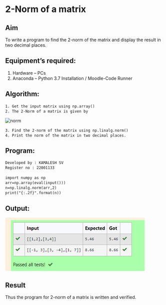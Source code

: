 # 2-Norm of a matrix
## Aim
To write a program to find the 2-norm of the matrix and display the result in two decimal places.
## Equipment’s required:
1.	Hardware – PCs
2.	Anaconda – Python 3.7 Installation / Moodle-Code Runner
## Algorithm:
	1. Get the input matrix using np.array()
	2. The 2-Norm of a matrix is given by 
![norm](./normeqn1.jpg)
    
    3. Find the 2-norm of the matrix using np.linalg.norm()
	4. Print the norm of the matrix in two decimal places.
## Program:
```
Developed by : KAMALESH SV
Register no : 22001133

import numpy as np
arr=np.array(eval(input()))
n=np.linalg.norm(arr,2)
print("{:.2f}".format(n))

```
## Output:
![norm1](OUTPUT.png)

## Result
Thus the program for 2-norm of a matrix is written and verified.

